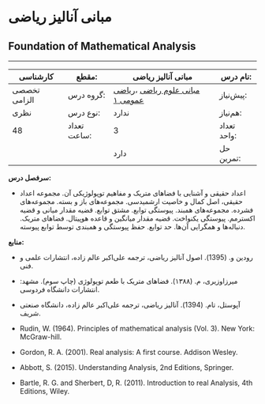 # مبانی آنالیز ریاضی
## Foundation of Mathematical Analysis
_______________________________________________________________________________
| کارشناسی     | مقطع:       | مبانی آنالیز ریاضی                                                                                                               | نام درس:    |
| ------------ | ----------- | -------------------------------------------------------------------------------------------------------------------------------- | ----------- |
| تخصصی الزامی | گروه درس:   | [مبانی علوم ریاضی](../docs/curriculum/base/Foundation-of-Mathematics.md) ،[ریاضی عمومی ۱](../docs/curriculum/base/Calculus-I.md) | پیش‌نیاز:   |
| نظری         | نوع درس:    | ندارد                                                                                                                            | هم‌نیاز:    |
| 48           | تعداد ساعت: | 3                                                                                                                                | تعداد واحد: |
|              |             |  دارد                                                                                                                            | حل تمرین:   |

**سرفصل درس:**


- اعداد حقیقی و آشنایی با فضاهای متریک و مفاهیم توپولوژیکی آن. مجموعه اعداد حقیقی، اصل کمال و خاصیت ارشمیدسی. مجموعه‌های باز و بسته. مجموعه‌های فشرده. مجموعه‌های همبند. پیوستگی توابع. مشتق توابع. قضیه مقدار میانی و قضیه اکسترمم. پیوستگی یکنواخت. قضیه مقدار میانگین و قاعده هوپیتال. فضاهای متریک. دنباله‌ها و همگرایی آن‌ها. حد توابع. حفظ پیوستگی و همبندی توسط توابع پیوسته. 

**منابع:**


- رودین و. (1395). اصول آنالیز ریاضی، ترجمه علی‌اکبر عالم زاده،  انتشارات علمی و فنی. 

- میرزاوزیری، م. (۱۳۸۸). فضاهای متریک با طعم توپولوژی (چاپ سوم). مشهد: انتشارات دانشگاه فردوسی.

- آپوستل،  تام. (1394). آنالیز ریاضی، ترجمه علی‌اکبر عالم زاده، دانشگاه صنعتی شریف.

- Rudin, W. (1964). Principles of mathematical analysis (Vol. 3). New York: McGraw-hill.

- Gordon, R. A. (2001). Real analysis: A first course. Addison Wesley.

- Abbott, S. (2015). Understanding Analysis, 2nd  Editions, Springer. 

- Bartle, R. G. and Sherbert, D, R. (2011). Introduction to real Analysis, 4th Editions, Wiley. 
